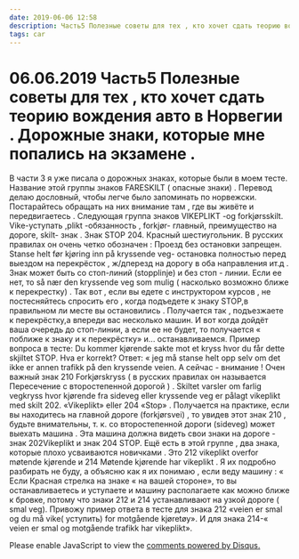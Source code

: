 ```yaml
---
date: 2019-06-06 12:58
description: Часть5 Полезные советы для тех , кто хочет сдать теорию вождения авто в Норвегии . Дорожные знаки, которые мне попались на экзамене .
tags: car
---
```

# 06.06.2019 Часть5 Полезные советы для тех , кто хочет сдать теорию вождения авто в Норвегии . Дорожные знаки, которые мне попались на экзамене .

В части 3 я уже писала о дорожных знаках, которые были в моем тесте. Название этой группы знаков   FARESKILT ( опасные знаки) . Перевод делаю дословный, чтобы легче было запоминать по норвежски. Постарайтесь обращать на них внимание там , где вы живёте и передвигаетесь .          Следующая группа знаков VIKEPLIKT -og forkjørsskilt.   Vike-уступать ,plikt -обязанность , forkjør- главный, преимущество на дороге, skilt- знак .           Знак STOP    204.    Красный шестиугольник. В русских правилах он очень четко обозначен : Проезд без остановки запрещен.  Stanse helt før kjøring inn på kryssende veg-  остановка полностью перед выездом на перекрёсток , ж/дперезд на дорогу в оба направления ит.д .   Знак может быть со стоп-линий (stopplinje)  и без стоп - линии. Если ее нет, то  så nær den kryssende veg som mulig ( насколько возможно ближе к перекрестку) .   Так вот , если вы едете с инструктором курсов , не постесняйтесь спросить его , когда подъедете к знаку STOP,в  правильном ли месте вы остановились .  Получается так , подъезжаете к перекрёстку,а впереди вас несколько машин. И вот когда дойдёт ваша очередь до стоп-линии, а если ее не будет, то получается « поближе к знаку и к перекрёстку» и... останавливаемся.     Пример вопроса в тесте: Du kommer kjørende sakte mot et kryss hvor du får dette skjiltet STOP.  Hva er korrekt? Ответ: « jeg må stanse helt opp selv om det ikke er annen trafikk på den kryssende veien.   А сейчас - внимание !   Очен важный знак   210 Forkjørskryss ( в русских правилах он называется Пересечение с второстепенной дорогой ) .  Skiltet varsler om farlig vegkryss hvor kjørende fra sideveg eller kryssende veg er pålagt vikeplikt med skilt 202. «Vikeplikt» eller 204 «Stop» . Получается на практике, если вы находитесь на главной дороге (forkjørsvei) , то увидев этот знак 210 , будьте внимательны, т. к. со второстепенной дороги (sideveg) может выехать машина . Эта машина должна  видеть свои знаки на дороге - знак 202Vikeplikt и знак 204 STOP.           Ещё есть в этой группе , два знака, которые плохо усваиваются новичками . Это  212 vikeplikt overfor møtende kjørende  и 214 Møtende kjørende har vikeplikt . Я их подробно разбирать не буду, а объясню как я их понимаю , если веду машину : « Если Красная стрелка на знаке « на вашей стороне», то вы останавливаетесь и уступаете  и машину располагаете как можно ближе к бровке, потому что знаки 212 и 214 устанавливают на узкой дороге ( smal veg). Привожу пример ответа в тесте для знака  212 «veien er smal og du må vike( уступить) for motgående kjøretøy».              И для знака 214-« veien er smal og motgående trafikk har vikeplikt». 


<div id="disqus_thread"></div>
<script>
    /**
    *  RECOMMENDED CONFIGURATION VARIABLES: EDIT AND UNCOMMENT THE SECTION BELOW TO INSERT DYNAMIC VALUES FROM YOUR PLATFORM OR CMS.
    *  LEARN WHY DEFINING THESE VARIABLES IS IMPORTANT: https://disqus.com/admin/universalcode/#configuration-variables    */
    /*
    var disqus_config = function () {
    this.page.url = PAGE_URL;  // Replace PAGE_URL with your page's canonical URL variable
    this.page.identifier = PAGE_IDENTIFIER; // Replace PAGE_IDENTIFIER with your page's unique identifier variable
    };
    */
    (function() { // DON'T EDIT BELOW THIS LINE
    var d = document, s = d.createElement('script');
    s.src = 'https://irina-blog-1.disqus.com/embed.js';
    s.setAttribute('data-timestamp', +new Date());
    (d.head || d.body).appendChild(s);
    })();
</script>
<noscript>Please enable JavaScript to view the <a href="https://disqus.com/?ref_noscript">comments powered by Disqus.</a></noscript>
